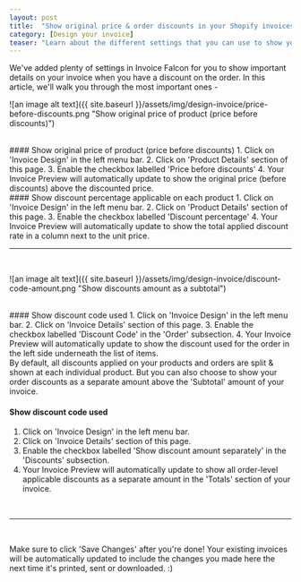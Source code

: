 ```yaml
---
layout: post
title:  "Show original price & order discounts in your Shopify invoices"
category: [Design your invoice]
teaser: "Learn about the different settings that you can use to show your product's original prices & order discounts in your invoice."
---
```


We've added plenty of settings in Invoice Falcon for you to show important details on your invoice when you have a discount on the order. In this article, we'll walk you through the most important ones -

![an image alt text]({{ site.baseurl }}/assets/img/design-invoice/price-before-discounts.png "Show original price of product (price before discounts)")

<br/>
#### Show original price of product (price before discounts)
1. Click on 'Invoice Design' in the left menu bar.
2. Click on 'Product Details' section of this page.
3. Enable the checkbox labelled 'Price before discounts'
4. Your Invoice Preview will automatically update to show the original price (before discounts) above the discounted price.

<br/>
#### Show discount percentage applicable on each product
1. Click on 'Invoice Design' in the left menu bar.
2. Click on 'Product Details' section of this page.
3. Enable the checkbox labelled 'Discount percentage'
4. Your Invoice Preview will automatically update to show the total applied discount rate in a column next to the unit price.

<br/>
<hr/>
<br/>

![an image alt text]({{ site.baseurl }}/assets/img/design-invoice/discount-code-amount.png "Show discounts amount as a subtotal")

<br/>
#### Show discount code used
1. Click on 'Invoice Design' in the left menu bar.
2. Click on 'Invoice Details' section of this page.
3. Enable the checkbox labelled 'Discount Code' in the 'Order' subsection.
4. Your Invoice Preview will automatically update to show the discount used for the order in the left side underneath the list of items.

<br/>
By default, all discounts applied on your products and orders are split & shown at each individual product. But you can also choose to show your order discounts as a separate amount above the 'Subtotal' amount of your invoice.

#### Show discount code used
1. Click on 'Invoice Design' in the left menu bar.
2. Click on 'Invoice Details' section of this page.
3. Enable the checkbox labelled 'Show discount amount separately' in the 'Discounts' subsection.
4. Your Invoice Preview will automatically update to show all order-level applicable discounts as a separate amount in the 'Totals' section of your invoice.

<br/>
<hr/>
<br/>

Make sure to click 'Save Changes' after you're done! Your existing invoices will be automatically updated to include the changes you made here the next time it's printed, sent or downloaded. :)
